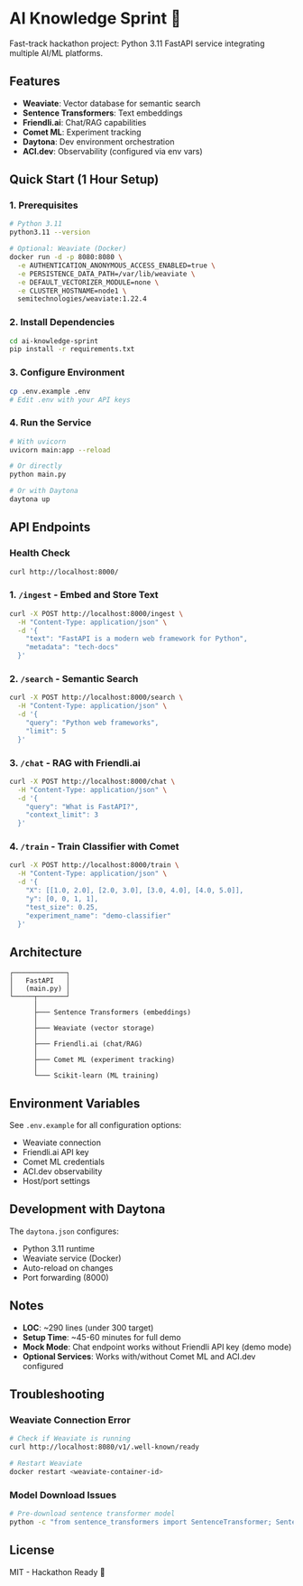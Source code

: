 # AI Knowledge Sprint 🚀

Fast-track hackathon project: Python 3.11 FastAPI service integrating multiple AI/ML platforms.

## Features
- **Weaviate**: Vector database for semantic search
- **Sentence Transformers**: Text embeddings
- **Friendli.ai**: Chat/RAG capabilities
- **Comet ML**: Experiment tracking
- **Daytona**: Dev environment orchestration
- **ACI.dev**: Observability (configured via env vars)

## Quick Start (1 Hour Setup)

### 1. Prerequisites
```bash
# Python 3.11
python3.11 --version

# Optional: Weaviate (Docker)
docker run -d -p 8080:8080 \
  -e AUTHENTICATION_ANONYMOUS_ACCESS_ENABLED=true \
  -e PERSISTENCE_DATA_PATH=/var/lib/weaviate \
  -e DEFAULT_VECTORIZER_MODULE=none \
  -e CLUSTER_HOSTNAME=node1 \
  semitechnologies/weaviate:1.22.4
```

### 2. Install Dependencies
```bash
cd ai-knowledge-sprint
pip install -r requirements.txt
```

### 3. Configure Environment
```bash
cp .env.example .env
# Edit .env with your API keys
```

### 4. Run the Service
```bash
# With uvicorn
uvicorn main:app --reload

# Or directly
python main.py

# Or with Daytona
daytona up
```

## API Endpoints

### Health Check
```bash
curl http://localhost:8000/
```

### 1. `/ingest` - Embed and Store Text
```bash
curl -X POST http://localhost:8000/ingest \
  -H "Content-Type: application/json" \
  -d '{
    "text": "FastAPI is a modern web framework for Python",
    "metadata": "tech-docs"
  }'
```

### 2. `/search` - Semantic Search
```bash
curl -X POST http://localhost:8000/search \
  -H "Content-Type: application/json" \
  -d '{
    "query": "Python web frameworks",
    "limit": 5
  }'
```

### 3. `/chat` - RAG with Friendli.ai
```bash
curl -X POST http://localhost:8000/chat \
  -H "Content-Type: application/json" \
  -d '{
    "query": "What is FastAPI?",
    "context_limit": 3
  }'
```

### 4. `/train` - Train Classifier with Comet
```bash
curl -X POST http://localhost:8000/train \
  -H "Content-Type: application/json" \
  -d '{
    "X": [[1.0, 2.0], [2.0, 3.0], [3.0, 4.0], [4.0, 5.0]],
    "y": [0, 0, 1, 1],
    "test_size": 0.25,
    "experiment_name": "demo-classifier"
  }'
```

## Architecture

```
┌─────────────┐
│   FastAPI   │
│   (main.py) │
└─────┬───────┘
      │
      ├─── Sentence Transformers (embeddings)
      │
      ├─── Weaviate (vector storage)
      │
      ├─── Friendli.ai (chat/RAG)
      │
      ├─── Comet ML (experiment tracking)
      │
      └─── Scikit-learn (ML training)
```

## Environment Variables

See `.env.example` for all configuration options:
- Weaviate connection
- Friendli.ai API key
- Comet ML credentials
- ACI.dev observability
- Host/port settings

## Development with Daytona

The `daytona.json` configures:
- Python 3.11 runtime
- Weaviate service (Docker)
- Auto-reload on changes
- Port forwarding (8000)

## Notes

- **LOC**: ~290 lines (under 300 target)
- **Setup Time**: ~45-60 minutes for full demo
- **Mock Mode**: Chat endpoint works without Friendli API key (demo mode)
- **Optional Services**: Works with/without Comet ML and ACI.dev configured

## Troubleshooting

### Weaviate Connection Error
```bash
# Check if Weaviate is running
curl http://localhost:8080/v1/.well-known/ready

# Restart Weaviate
docker restart <weaviate-container-id>
```

### Model Download Issues
```bash
# Pre-download sentence transformer model
python -c "from sentence_transformers import SentenceTransformer; SentenceTransformer('all-MiniLM-L6-v2')"
```

## License

MIT - Hackathon Ready 🎯
